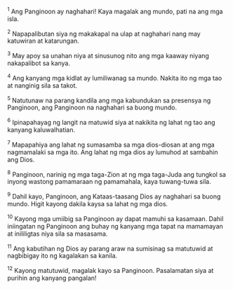 <sup>1</sup>
Ang Panginoon ay naghahari! Kaya magalak ang mundo, pati na ang mga isla. 

<sup>2</sup>
Napapalibutan siya ng makakapal na ulap at naghahari nang may katuwiran at katarungan. 

<sup>3</sup>
May apoy sa unahan niya at sinusunog nito ang mga kaaway niyang nakapalibot sa kanya. 

<sup>4</sup>
Ang kanyang mga kidlat ay lumiliwanag sa mundo. Nakita ito ng mga tao at nanginig sila sa takot. 

<sup>5</sup>
Natutunaw na parang kandila ang mga kabundukan sa presensya ng Panginoon, ang Panginoon na naghahari sa buong mundo. 

<sup>6</sup>
Ipinapahayag ng langit na matuwid siya at nakikita ng lahat ng tao ang kanyang kaluwalhatian. 

<sup>7</sup>
Mapapahiya ang lahat ng sumasamba sa mga dios-diosan at ang mga nagmamalaki sa mga ito. Ang lahat ng mga dios ay lumuhod at sambahin ang Dios. 

<sup>8</sup>
Panginoon, narinig ng mga taga-Zion at ng mga taga-Juda ang tungkol sa inyong wastong pamamaraan ng pamamahala, kaya tuwang-tuwa sila. 

<sup>9</sup>
Dahil kayo, Panginoon, ang Kataas-taasang Dios ay naghahari sa buong mundo. Higit kayong dakila kaysa sa lahat ng mga dios. 

<sup>10</sup>
Kayong mga umiibig sa Panginoon ay dapat mamuhi sa kasamaan. Dahil iniingatan ng Panginoon ang buhay ng kanyang mga tapat na mamamayan at inililigtas niya sila sa masasama. 

<sup>11</sup>
Ang kabutihan ng Dios ay parang araw na sumisinag sa matutuwid at nagbibigay ito ng kagalakan sa kanila. 

<sup>12</sup>
Kayong matutuwid, magalak kayo sa Panginoon. Pasalamatan siya at purihin ang kanyang pangalan!
